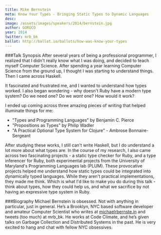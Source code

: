 ```yaml
---
title: Mike Bernstein
meta: Know Your Types - Bringing Static Types to Dynamic Languages
desc:
image: /assets/images/speakers/2014/bernstein.jpg
author: GORUCO
year: 2014
twitter: mrb_bk
ballot: http://ballot.io/ballots/how-was-know-your-types
---
```


###Talk Synopsis
After several years of being a professional programmer, I realized that I didn't really know what I was doing, and decided to teach myself Computer Science. After spending a year learning Computer Science from the ground up, I thought I was starting to understand things. Then I came across Haskell.

It fascinated and frustrated me, and I wanted to understand how types worked. I also began wondering - why doesn't Ruby have a modern type system? Do we need one? Do we *want* one? How would it work?

 I ended up coming across three amazing pieces of writing that helped illuminate things for me:

- "Types and Programming Languages" by Benjamin C. Pierce
- "Propositions as Types" by Philip Wadler
- "A Practical Optional Type System for Clojure" - Ambrose Bonnaire-Sergeant

After studying these works, I still can't write Haskell, but I do understand a lot more about what types are. In the course of my research, I also came across two fascinating projects - a static type checker for Ruby, and a type inferencer for Ruby, both experimental projects from the University of Maryland's Programming Languages lab (PLUM). These provocative projects helped me understand how static types could be integrated into dynamically typed languages. While they aren't practical implementations, they made me think. Which is what I'd like to make you do during this talk - think about types, how they could help us, and what we sacrifice by not having an expressive type system in Ruby.


###Biography
Michael Bernstein is obsessed. Not with anything in particular, just in general. He’s a Brooklyn, NYC based software developer and amateur Computer Scientist who writes at [michaelrbernste.in](http://michaelrbernste.in/) and tweets (too much) at mrb_bk. He works at Code Climate, and he’s given talks on Garbage Collection and Distributed Systems in the past. He is very excited to hang and chat with fellow NYC obsessives.
